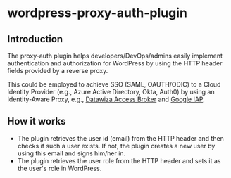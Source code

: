 # wordpress-proxy-auth-plugin
## Introduction
The proxy-auth plugin helps developers/DevOps/admins easily implement authentication and authorization for WordPress by using the HTTP header fields provided by a reverse proxy. 

This could be employed to achieve SSO (SAML, OAUTH/ODIC) to a Cloud Identity Provider (e.g., Azure Active Directory, Okta, Auth0) by using an Identity-Aware Proxy, e.g., [Datawiza Access Broker](https://www.datawiza.com/access-broker) and [Google IAP](https://cloud.google.com/iap).

## How it works
* The plugin retrieves the user id (email) from the HTTP header and then checks if such a user exists. If not, the plugin creates a new user by using this email and signs him/her in. 
* The plugin retrieves the user role from the HTTP header and sets it as the user's role in WordPress. 
